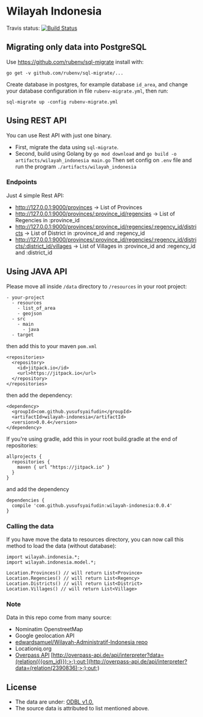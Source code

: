 # Wilayah Indonesia

Travis status: [![Build Status](https://travis-ci.org/yusufsyaifudin/wilayah-indonesia.svg?branch=master)](https://travis-ci.org/yusufsyaifudin/wilayah-indonesia)


## Migrating only data into PostgreSQL

Use https://github.com/rubenv/sql-migrate install with:

```
go get -v github.com/rubenv/sql-migrate/...
```

Create database in postgres, for example database `id_area`, 
and change your database configuration in file `rubenv-migrate.yml`, then run:

```
sql-migrate up -config rubenv-migrate.yml
```

## Using REST API

You can use Rest API with just one binary. 

* First, migrate the data using `sql-migrate`.
* Second, build using Golang by `go mod download` and `go build -o artifacts/wilayah_indonesia main.go`
  Then set config on `.env` file and run the program `./artifacts/wilayah_indonesia`
  
### Endpoints

Just 4 simple Rest API:

* http://127.0.0.1:9000/provinces -> List of Provinces
* http://127.0.0.1:9000/provinces/:province_id/regencies -> List of Regencies in :province_id
* http://127.0.0.1:9000/provinces/:province_id/regencies/:regency_id/districts -> List of District in :province_id and :regency_id
* http://127.0.0.1:9000/provinces/:province_id/regencies/:regency_id/districts/:district_id/villages -> List of Villages in :province_id and :regency_id and :district_id

## Using JAVA API

Please move all inside `/data` directory to `/resources` in your root project:

```
- your-project
  - resources
    - list_of_area
    - geojson
  - src
    - main
      - java
  - target
```

then add this to your maven `pom.xml`

```
<repositories>
  <repository>
    <id>jitpack.io</id>
    <url>https://jitpack.io</url>
  </repository>
</repositories>
```

then add the dependency:

```
<dependency>
  <groupId>com.github.yusufsyaifudin</groupId>
  <artifactId>wilayah-indonesia</artifactId>
  <version>0.0.4</version>
</dependency>
```

If you're using gradle, add this in your root build.gradle at the end of repositories:

```
allprojects {
  repositories {
    maven { url "https://jitpack.io" }
  }
}
```

and add the dependency

```
dependencies {
  compile 'com.github.yusufsyaifudin:wilayah-indonesia:0.0.4'
}
```

### Calling the data
If you have move the data to resources directory, you can now call this method to load the data (without database):

```
import wilayah.indonesia.*;
import wilayah.indonesia.model.*;

Location.Provinces() // will return List<Province>
Location.Regencies() // will return List<Regency>  
Location.Districts() // will return List<District>
Location.Villages() // will return List<Village>
```


### Note
Data in this repo come from many source:

* Nominatim OpenstreetMap
* Google geolocation API
* [edwardsamuel/Wilayah-Administratif-Indonesia repo](https://github.com/edwardsamuel/Wilayah-Administratif-Indonesia/tree/f71622fdc2c87f422307954ee23db5e6ed283835)
* Locationiq.org
* [Overpass API]() [http://overpass-api.de/api/interpreter?data=(relation({{osm_id}});>;);out;](http://overpass-api.de/api/interpreter?data=(relation(2390836);>;);out;)

## License
* The data are under: [ODBL v1.0.](/odbl-10.md)
* The source data is attributed to list mentioned above.

